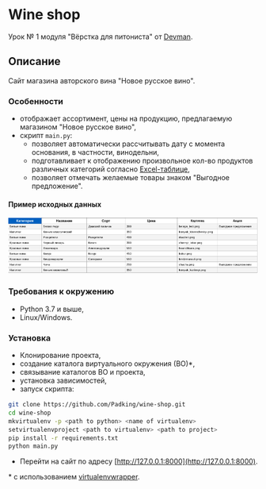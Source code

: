 # Wine shop

Урок № 1 модуля "Вёрстка для питониста" от [Devman](https://dvmn.org/).

## Описание

Сайт магазина авторского вина "Новое русское вино".


### Особенности

- отображает ассортимент, цены на продукцию, предлагаемую магазином "Новое русское вино",
- скрипт `main.py`:
    + позволяет автоматически рассчитывать дату с момента основания, в частности, винодельни,
    + подготавливает к отображению произвольное кол-во продуктов различных категорий согласно [Excel-таблице](https://github.com/Padking/wine-shop#%D0%BF%D1%80%D0%B8%D0%BC%D0%B5%D1%80-%D0%B8%D1%81%D1%85%D0%BE%D0%B4%D0%BD%D1%8B%D1%85-%D0%B4%D0%B0%D0%BD%D0%BD%D1%8B%D1%85),
    + позволяет отмечать желаемые товары знаком "Выгодное предложение".

#### Пример исходных данных

![f](https://github.com/Padking/wine-shop/blob/master/snapshots/goods_table.png)


### Требования к окружению

* Python 3.7 и выше,
* Linux/Windows.

### Установка

- Клонирование проекта,
- создание каталога виртуального окружения (ВО)*,
- связывание каталогов ВО и проекта,
- установка зависимостей,
- запуск скрипта:
```bash
git clone https://github.com/Padking/wine-shop.git
cd wine-shop
mkvirtualenv -p <path to python> <name of virtualenv>
setvirtualenvproject <path to virtualenv> <path to project>
pip install -r requirements.txt
python main.py
```
- Перейти на сайт по адресу [http://127.0.0.1:8000](http://127.0.0.1:8000).


\* с использованием [virtualenvwrapper](https://virtualenvwrapper.readthedocs.io/en/latest/index.html).
